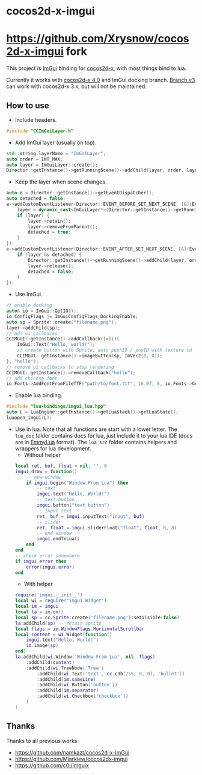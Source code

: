 # cocos2d-x-imgui

# https://github.com/Xrysnow/cocos2d-x-imgui fork

This project is [ImGui](https://github.com/ocornut/imgui) binding for [cocos2d-x](https://github.com/cocos2d/cocos2d-x), with most things bind to lua.

Currently it works with [cocos2d-x 4.0](https://github.com/cocos2d/cocos2d-x/releases/tag/cocos2d-x-4.0) and ImGui docking branch. [Branch v3](https://github.com/Xrysnow/cocos2d-x-imgui/tree/v3) can work with cocos2d-x 3.x, but will not be maintained.

## How to use

* Include headers.
```cpp
#include "CCImGuiLayer.h"
```

* Add ImGui layer (usually on top).
```cpp
std::string layerName = "ImGUILayer";
auto order = INT_MAX;
auto layer = ImGuiLayer::create();
Director::getInstance()->getRunningScene()->addChild(layer, order, layerName);
```

* Keep the layer when scene changes.
```cpp
auto e = Director::getInstance()->getEventDispatcher();
auto detached = false;
e->addCustomEventListener(Director::EVENT_BEFORE_SET_NEXT_SCENE, [&](EventCustom*){
	layer = dynamic_cast<ImGuiLayer*>(Director::getInstance()->getRunningScene()->getChildByName(layerName));
	if (layer) {
		layer->retain();
		layer->removeFromParent();
		detached = true;
	}
});
e->addCustomEventListener(Director::EVENT_AFTER_SET_NEXT_SCENE, [&](EventCustom*){
	if (layer && detached) {
		Director::getInstance()->getRunningScene()->addChild(layer, order, layerName);
		layer->release();
		detached = false;
	}
});
```

* Use ImGui.
```cpp
// enable docking
auto& io = ImGui::GetIO();
io.ConfigFlags |= ImGuiConfigFlags_DockingEnable;
auto sp = Sprite::create("filename.png");
layer->addChild(sp);
// add ui callbacks
CCIMGUI::getInstance()->addCallback([=](){
	ImGui::Text("Hello, world!");
	// create button with Sprite, auto pushID / popID with texture id
	CCIMGUI::getInstance()->imageButton(sp, ImVec2(0, 0));
}, "hello");
// remove ui callbacks to stop rendering
CCIMGUI::getInstance()->removeCallback("hello");
// add chinese font
io.Fonts->AddFontFromFileTTF("path/to/font.ttf", 16.0f, 0, io.Fonts->GetGlyphRangesChineseFull());
```

* Enable lua binding.
```cpp
#include "lua-bindings/imgui_lua.hpp"
auto L = LuaEngine::getInstance()->getLuaStack()->getLuaState();
luaopen_imgui(L);
```

* Use in lua. Note that all functions are start with a lower letter. The `lua_doc` folder contains docs for lua, just include it to your lua IDE (docs are in [EmmyLua](https://github.com/EmmyLua/IntelliJ-EmmyLua) format). The `lua_src` folder contains helpers and wrappers for lua development.
	* Without helper
	```lua
	local ret, buf, float = nil, '', 0
	imgui.draw = function()
		-- new window
		if imgui.begin("Window From Lua") then
			-- text
			imgui.text("Hello, World!")
			-- text button
			imgui.button("text button")
			-- input text
			ret, buf = imgui.inputText("input", buf)
			-- slider
			ret, float = imgui.sliderFloat("float", float, 0, 8)
			-- end window
			imgui.endToLua()
		end
	end
    -- check error somewhere
	if imgui.error then
		error(imgui.error)
	end
	```
	* With helper
	```lua
	require('imgui.__init__')
	local wi = require('imgui.Widget')
	local im = imgui
	local la = im.on()
	local sp = cc.Sprite:create('filename.png'):setVisible(false)
	la:addChild(sp) -- retain sprite
	local flags = im.WindowFlags.HorizontalScrollbar
	local content = wi.Widget(function()
		imgui.text("Hello, World!")
		im.image(sp)
	end)
	la:addChild(wi.Window('Window From Lua', nil, flags)
		:addChild(content)
		:addChild(wi.TreeNode('Tree')
			:addChild(wi.Text('text', cc.c3b(255, 0, 0), 'bullet'))
			:addChild(im.sameLine)
			:addChild(wi.Button('button'))
			:addChild(im.separator)
			:addChild(wi.Checkbox('checkbox'))
		)
	)
	```

## Thanks

Thanks to all previous works:

* https://github.com/namkazt/cocos2d-x-ImGui
* https://github.com/Mjarkiew/cocos2dx-imgui
* https://github.com/c0i/imguix
